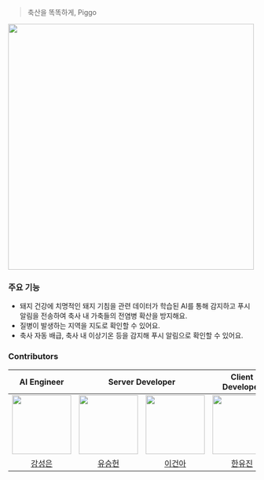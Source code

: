 > 축산을 똑똑하게, Piggo
<img src="https://github.com/user-attachments/assets/dfd06ff6-1a8d-42cb-be62-e8c271f577f0" width="500px"/>

### 주요 기능
- 돼지 건강에 치명적인 돼지 기침을 관련 데이터가 학습된 AI를 통해 감지하고 푸시 알림을 전송하여 축사 내 가축들의 전염병 확산을 방지해요.
- 질병이 발생하는 지역을 지도로 확인할 수 있어요.
- 축사 자동 배급, 축사 내 이상기온 등을 감지해 푸시 알림으로 확인할 수 있어요.

### Contributors

  <table>
    <thead>
      <tr>
        <th>AI Engineer</th>
        <th colspan="2">Server Developer</th>
        <th>Client Developer</th>
      </tr>
    </thead>
    <tbody>
      <tr>
        <td><img src="https://avatars.githubusercontent.com/u/120700820?v=4" width="120px"/></td>
        <td><img src="https://avatars.githubusercontent.com/u/168928296?v=4" width="120px"/></td>
        <td><img src="https://avatars.githubusercontent.com/u/128562648?v=4" width="120px"/></td>
        <td><img src="https://avatars.githubusercontent.com/u/128016678?v=4" width="120px"/></td>
      </tr>
        <tr>
        <td align="center"><a href="https://github.com/user00144">강성은</a></td>
        <td align="center"><a href="https://github.com/2heunxun">유승헌</a></td>
        <td align="center"><a href="https://github.com/l33gn21">이건아</a></td>
        <td align="center"> <a href="https://github.com/yummjin">한유진</a></td>
      </tr>
    </tbody>
  </table>
